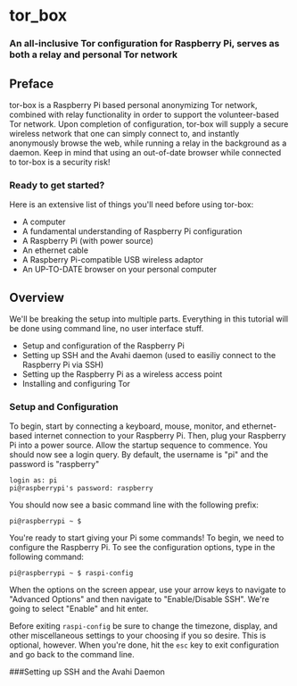 # tor_box
### An all-inclusive Tor configuration for Raspberry Pi, serves as both a relay and personal Tor network
  
## Preface
tor-box is a Raspberry Pi based personal anonymizing Tor network, combined with relay functionality in order to support the volunteer-based Tor network. Upon completion of configuration, tor-box will supply a secure wireless network that one can simply connect to, and instantly anonymously browse the web, while running a relay in the background as a daemon.  Keep in mind that using an out-of-date browser while connected to tor-box is a security risk!
  
### Ready to get started?
Here is an extensive list of things you'll need before using tor-box:  
- A computer
- A fundamental understanding of Raspberry Pi configuration
- A Raspberry Pi (with power source)
- An ethernet cable
- A Raspberry Pi-compatible USB wireless adaptor
- An UP-TO-DATE browser on your personal computer
  
## Overview
We'll be breaking the setup into multiple parts. Everything in this tutorial will be done using command line, no user interface stuff.
- Setup and configuration of the Raspberry Pi
- Setting up SSH and the Avahi daemon (used to easiliy connect to the Raspberry Pi via SSH)
- Setting up the Raspberry Pi as a wireless access point
- Installing and configuring Tor
  
### Setup and Configuration
To begin, start by connecting a keyboard, mouse, monitor, and ethernet-based internet connection to your Raspberry Pi. Then, plug your Raspberry Pi into a power source.  Allow the startup sequence to commence.  You should now see a login query.  By default, the username is "pi" and the password is "raspberry"
```
login as: pi
pi@raspberrypi's password: raspberry
```
You should now see a basic command line with the following prefix:
```
pi@raspberrypi ~ $
```
You're ready to start giving your Pi some commands!  To begin, we need to configure the Raspberry Pi.  To see the configuration options, type in the following command:
```
pi@raspberrypi ~ $ raspi-config
```
When the options on the screen appear, use your arrow keys to navigate to "Advanced Options" and then navigate to "Enable/Disable SSH".  We're going to select "Enable" and hit enter.

Before exiting ```raspi-config``` be sure to change the timezone, display, and other miscellaneous settings to your choosing if you so desire.  This is optional, however.  When you're done, hit the ```esc``` key to exit configuration and go back to the command line.

###Setting up SSH and the Avahi Daemon
